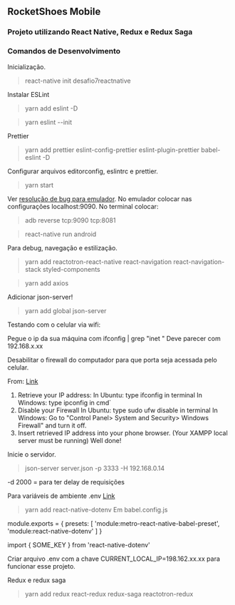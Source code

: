 ## RocketShoes Mobile

### Projeto utilizando React Native, Redux e Redux Saga

### Comandos de Desenvolvimento

Inicialização.
> react-native init desafio7reactnative

Instalar ESLint
> yarn add eslint -D

> yarn eslint --init


Prettier
> yarn add prettier eslint-config-prettier eslint-plugin-prettier babel-eslint -D

Configurar arquivos editorconfig, eslintrc e prettier.

> yarn start

Ver [resolução de bug para emulador](https://github.com/facebook/react-native/issues/15388#issuecomment-505283697). No emulador colocar nas configurações localhost:9090. No terminal colocar:
> adb reverse tcp:9090 tcp:8081

> react-native run android

Para debug, navegação e estilização.
> yarn add reactotron-react-native react-navigation react-navigation-stack styled-components

> yarn add axios

Adicionar json-server!

> yarn add global json-server

Testando com o celular via wifi:

Pegue o ip da sua máquina com ifconfig | grep "inet " Deve parecer com 192.168.x.xx

Desabilitar o firewall do computador para que porta seja acessada pelo celular.

From: [Link](https://stackoverflow.com/questions/19332033/how-can-i-access-my-localhost-through-android-phone)
1. Retrieve your IP address:
In Ubuntu: type ifconfig in terminal
In Windows: type ipconfig in cmd`
2. Disable your Firewall
In Ubuntu: type sudo ufw disable in terminal
In Windows: Go to "Control Panel> System and Security> Windows Firewall" and turn it off.
3. Insert retrieved IP address into your phone browser.
(Your XAMPP local server must be running)
Well done!

Inicie o servidor.

> json-server server.json -p 3333 -H 192.168.0.14

-d 2000 = para ter delay de requisições

Para variáveis de ambiente .env [Link](https://levelup.gitconnected.com/how-to-gracefully-use-environment-variables-in-a-react-native-app-7f1600446116)
> yarn add react-native-dotenv
Em babel.config.js

module.exports = {
  presets: [
    'module:metro-react-native-babel-preset',
    'module:react-native-dotenv'
  ]
}

import { SOME_KEY } from 'react-native-dotenv'

Criar arquivo .env com a chave CURRENT_LOCAL_IP=198.162.xx.xx para funcionar esse projeto.

Redux e redux saga
> yarn add redux react-redux redux-saga reactotron-redux

